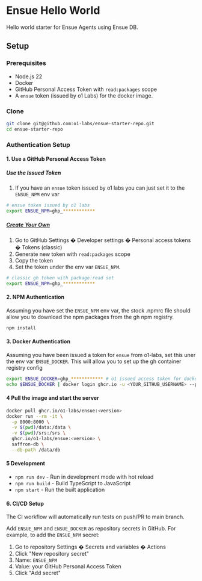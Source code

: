 # Ensue Hello World

Hello world starter for Ensue Agents using Ensue DB.

## Setup

### Prerequisites

- Node.js 22
- Docker
- GitHub Personal Access Token with `read:packages` scope
- A `ensue` token (issued by o1 Labs) for the docker image.

### Clone
```bash
git clone git@github.com:o1-labs/ensue-starter-repo.git
cd ensue-starter-repo
```

### Authentication Setup

#### 1. Use a GitHub Personal Access Token

##### Use the Issued Token
1. If you have an `ensue` token issued by o1 labs you can just set it to the `ENSUE_NPM` env var
```bash
# ensue token issued by o1 labs
export ENSUE_NPM=ghp_************
```

##### [Create Your Own](https://docs.github.com/en/authentication/keeping-your-account-and-data-secure/managing-your-personal-access-tokens#personal-access-tokens-classic)
1. Go to GitHub Settings � Developer settings � Personal access tokens � Tokens (classic)
2. Generate new token with `read:packages` scope
3. Copy the token
4. Set the token under the env var `ENSUE_NPM`.
```bash
# classic gh token with package:read set
export ENSUE_NPM=ghp_************
```

#### 2. NPM Authentication

Assuming you have set the `ENSUE_NPM` env var, the stock .npmrc file should allow you to download the npm packages
from the gh npm registry.

```bash
npm install
```

#### 3. Docker Authentication

Assuming you have been issued a token for `ensue` from o1-labs, set this uner the env var `ENSUE_DOCKER`.
This will allow you to set up the gh container registry config

```bash
export ENSUE_DOCKER=ghp_************ # o1 issued access token for docker registry access
echo $ENSUE_DOCKER | docker login ghcr.io -u <YOUR_GITHUB_USERNAME> --password-stdin
```

#### 4 Pull the image and start the server

```bash
docker pull ghcr.io/o1-labs/ensue:<version>
docker run --rm -it \
  -p 8000:8000 \
  -v $(pwd)/data:/data \
  -v $(pwd)/srs:/srs \
  ghcr.io/o1-labs/ensue:<version> \
  saffron-db \
  --db-path /data/db
```

#### 5 Development

- `npm run dev` - Run in development mode with hot reload
- `npm run build` - Build TypeScript to JavaScript
- `npm start` - Run the built application

#### 6. CI/CD Setup

The CI workflow will automatically run tests on push/PR to main branch.

Add `ENSUE_NPM` and `ENSUE_DOCKER` as repository secrets in GitHub.
For example, to add the `ENSUE_NPM` secret:

1. Go to repository Settings � Secrets and variables � Actions
2. Click "New repository secret"
3. Name: `ENSUE_NPM`
4. Value: your GitHub Personal Access Token
5. Click "Add secret"
